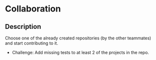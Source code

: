 # Collaboration

## Description
Choose one of the already created repositories (by the other teammates) and start contributing to it.
  - Challenge: Add missing tests to at least 2 of the projects in the repo.
